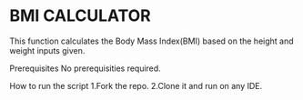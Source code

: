 # BMI CALCULATOR

This function calculates the Body Mass Index(BMI) based on the height and weight inputs given.

Prerequisites
No prerequisities required.

How to run the script 
1.Fork the repo. 2.Clone it and run on any IDE.

